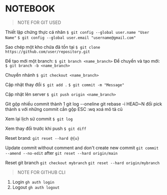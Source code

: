 # NOTEBOOK

> NOTE FOR GIT USED

Thiết lập chứng thực cá nhân
`$ git config --global user.name "User Name"`
`$ git config --global user.email "username@gmail.com"`


Sao chép một kho chứa đã tồn tại
`$ git clone https://github.com/user/repository.git`

Để tạo mới một branch:
`$ git branch <name_branch>`
Để chuyển và tạo mới:
`$ git branch -b <name_branch>`


Chuyển nhánh
`$ git checkout <name_branch>`

Cập nhật thay đổi
`$ git add .`
`$ git commit -m "Message"`

Cập nhật lên server
`$ git push origin <name_branch>`

Git gộp nhiều commit thành 1
git log --oneline
git rebase -i HEAD~N
đổi pick thành s với những commit cần gộp
ESC
:wq xoá mô tả cũ

Xem lại lịch sử commit
`$ git log`

Xem thay đổi trước khi push
`$ git diff`

Reset brand: 
`git reset --hard @{u}`

Update commit without comment and don't create new commit
`git commit --amend --no-edit`
after
`git reset --hard origin/main`


Reset git branch
`git checkout mybranch`
`git reset --hard origin/mybranch`

> NOTE FOR GITHUB CLI
1. Login
`gh auth login`
2. Logout
`gh auth logout`
